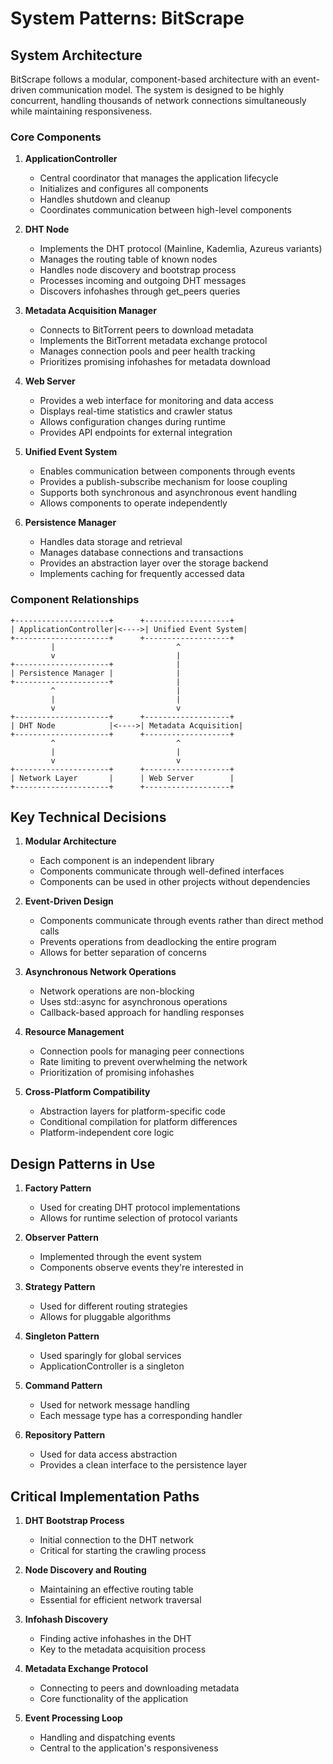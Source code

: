 # System Patterns: BitScrape

## System Architecture

BitScrape follows a modular, component-based architecture with an event-driven communication model. The system is designed to be highly concurrent, handling thousands of network connections simultaneously while maintaining responsiveness.

### Core Components

1. **ApplicationController**
   - Central coordinator that manages the application lifecycle
   - Initializes and configures all components
   - Handles shutdown and cleanup
   - Coordinates communication between high-level components

2. **DHT Node**
   - Implements the DHT protocol (Mainline, Kademlia, Azureus variants)
   - Manages the routing table of known nodes
   - Handles node discovery and bootstrap process
   - Processes incoming and outgoing DHT messages
   - Discovers infohashes through get_peers queries

3. **Metadata Acquisition Manager**
   - Connects to BitTorrent peers to download metadata
   - Implements the BitTorrent metadata exchange protocol
   - Manages connection pools and peer health tracking
   - Prioritizes promising infohashes for metadata download

4. **Web Server**
   - Provides a web interface for monitoring and data access
   - Displays real-time statistics and crawler status
   - Allows configuration changes during runtime
   - Provides API endpoints for external integration

5. **Unified Event System**
   - Enables communication between components through events
   - Provides a publish-subscribe mechanism for loose coupling
   - Supports both synchronous and asynchronous event handling
   - Allows components to operate independently

6. **Persistence Manager**
   - Handles data storage and retrieval
   - Manages database connections and transactions
   - Provides an abstraction layer over the storage backend
   - Implements caching for frequently accessed data

### Component Relationships

```
+---------------------+      +-------------------+
| ApplicationController|<---->| Unified Event System|
+---------------------+      +-------------------+
         |                           ^
         v                           |
+---------------------+              |
| Persistence Manager |              |
+---------------------+              |
         ^                           |
         |                           |
         v                           v
+---------------------+      +-------------------+
| DHT Node            |<---->| Metadata Acquisition|
+---------------------+      +-------------------+
         ^                           ^
         |                           |
         v                           v
+---------------------+      +-------------------+
| Network Layer       |      | Web Server        |
+---------------------+      +-------------------+
```

## Key Technical Decisions

1. **Modular Architecture**
   - Each component is an independent library
   - Components communicate through well-defined interfaces
   - Components can be used in other projects without dependencies

2. **Event-Driven Design**
   - Components communicate through events rather than direct method calls
   - Prevents operations from deadlocking the entire program
   - Allows for better separation of concerns

3. **Asynchronous Network Operations**
   - Network operations are non-blocking
   - Uses std::async for asynchronous operations
   - Callback-based approach for handling responses

4. **Resource Management**
   - Connection pools for managing peer connections
   - Rate limiting to prevent overwhelming the network
   - Prioritization of promising infohashes

5. **Cross-Platform Compatibility**
   - Abstraction layers for platform-specific code
   - Conditional compilation for platform differences
   - Platform-independent core logic

## Design Patterns in Use

1. **Factory Pattern**
   - Used for creating DHT protocol implementations
   - Allows for runtime selection of protocol variants

2. **Observer Pattern**
   - Implemented through the event system
   - Components observe events they're interested in

3. **Strategy Pattern**
   - Used for different routing strategies
   - Allows for pluggable algorithms

4. **Singleton Pattern**
   - Used sparingly for global services
   - ApplicationController is a singleton

5. **Command Pattern**
   - Used for network message handling
   - Each message type has a corresponding handler

6. **Repository Pattern**
   - Used for data access abstraction
   - Provides a clean interface to the persistence layer

## Critical Implementation Paths

1. **DHT Bootstrap Process**
   - Initial connection to the DHT network
   - Critical for starting the crawling process

2. **Node Discovery and Routing**
   - Maintaining an effective routing table
   - Essential for efficient network traversal

3. **Infohash Discovery**
   - Finding active infohashes in the DHT
   - Key to the metadata acquisition process

4. **Metadata Exchange Protocol**
   - Connecting to peers and downloading metadata
   - Core functionality of the application

5. **Event Processing Loop**
   - Handling and dispatching events
   - Central to the application's responsiveness

